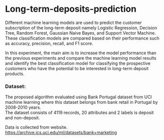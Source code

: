 # Long-term-deposits-prediction
 Different machine learning models are used to predict the customer subscription of the long-term deposit namely Logistic Regression, Decision Tree, Random Forest, Gaussian Naive Bayes, and Support Vector Machine. These classification models are compared based on their performance such as accuracy, precision, recall, and F1 score.
 
 In this experiment, the main aim is to increase the model performance than the previous experiments and compare the machine learning model results and identify the best classification model for classifying the prospective customers who have the potential to be interested in long-term deposit products.
 
### Dataset:
 
 The proposed algorithm evaluated using Bank Portugal dataset from UCI machine learning where this dataset belongs from bank retail in Portugal by 2008-2010 years.        
    The dataset  consists of 4119 records, 20 attributes and 2 labels is deposit and non-deposit. 

 Data is collected from website.
 https://archive.ics.uci.edu/ml/datasets/bank+marketing

